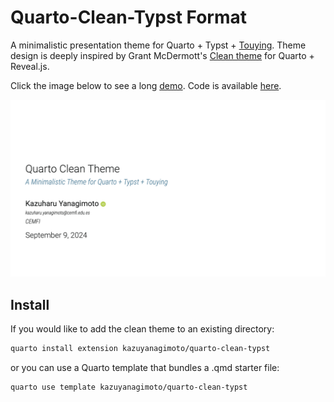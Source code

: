 # Quarto-Clean-Typst Format

A minimalistic presentation theme for Quarto + Typst + [Touying](https://touying-typ.github.io).
Theme design is deeply inspired by Grant McDermott's [Clean theme](https://github.com/grantmcdermott/quarto-revealjs-clean) for Quarto + Reveal.js.


Click the image below to see a long [demo](https://kazuyanagimoto.com/quarto-slides-typst/slides/quarto-clean-typst/clean.pdf).
Code is available [here](https://github.com/kazuyanagimoto/quarto-slides-typst/blob/main/slides/quarto-clean-typst/clean.qmd).

[![Demo](thumbnail.png)](https://kazuyanagimoto.com/quarto-slides-typst/slides/quarto-clean-typst/clean.pdf)

## Install


If you would like to add the clean theme to an existing directory:

```bash
quarto install extension kazuyanagimoto/quarto-clean-typst
```

or you can use a Quarto template that bundles a .qmd starter file:


```bash
quarto use template kazuyanagimoto/quarto-clean-typst
```





